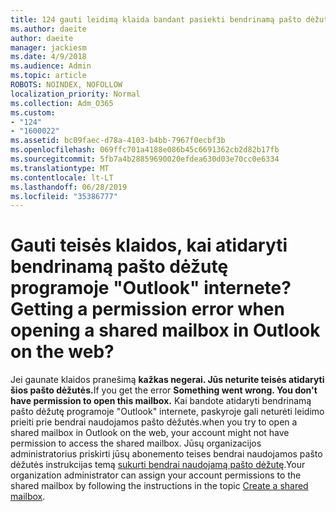 ```yaml
---
title: 124 gauti leidimą klaida bandant pasiekti bendrinamą pašto dėžutę OWA?
ms.author: daeite
author: daeite
manager: jackiesm
ms.date: 4/9/2018
ms.audience: Admin
ms.topic: article
ROBOTS: NOINDEX, NOFOLLOW
localization_priority: Normal
ms.collection: Adm_O365
ms.custom:
- "124"
- "1600022"
ms.assetid: bc09faec-d78a-4103-b4bb-7967f0ecbf3b
ms.openlocfilehash: 069ffc701a4188e086b45c6691362cb2d82b17fb
ms.sourcegitcommit: 5fb7a4b28859690020efdea630d03e70cc0e6334
ms.translationtype: MT
ms.contentlocale: lt-LT
ms.lasthandoff: 06/28/2019
ms.locfileid: "35386777"
---
```

# <a name="getting-a-permission-error-when-opening-a-shared-mailbox-in-outlook-on-the-web"></a><span data-ttu-id="f34ad-102">Gauti teisės klaidos, kai atidaryti bendrinamą pašto dėžutę programoje "Outlook" internete?</span><span class="sxs-lookup"><span data-stu-id="f34ad-102">Getting a permission error when opening a shared mailbox in Outlook on the web?</span></span>

<span data-ttu-id="f34ad-103">Jei gaunate klaidos pranešimą **kažkas negerai. Jūs neturite teisės atidaryti šios pašto dėžutės.**</span><span class="sxs-lookup"><span data-stu-id="f34ad-103">If you get the error **Something went wrong. You don't have permission to open this mailbox.**</span></span> <span data-ttu-id="f34ad-104">Kai bandote atidaryti bendrinamą pašto dėžutę programoje "Outlook" internete, paskyroje gali neturėti leidimo prieiti prie bendrai naudojamos pašto dėžutės.</span><span class="sxs-lookup"><span data-stu-id="f34ad-104">when you try to open a shared mailbox in Outlook on the web, your account might not have permission to access the shared mailbox.</span></span> <span data-ttu-id="f34ad-105">Jūsų organizacijos administratorius priskirti jūsų abonemento teises bendrai naudojamos pašto dėžutės instrukcijas temą [sukurti bendrai naudojamą pašto dėžutę](https://support.office.com/article/871a246d-3acd-4bba-948e-5de8be0544c9).</span><span class="sxs-lookup"><span data-stu-id="f34ad-105">Your organization administrator can assign your account permissions to the shared mailbox by following the instructions in the topic [Create a shared mailbox](https://support.office.com/article/871a246d-3acd-4bba-948e-5de8be0544c9).</span></span>
  